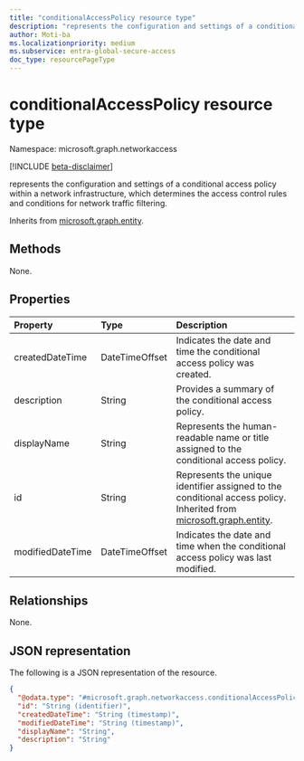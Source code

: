```yaml
---
title: "conditionalAccessPolicy resource type"
description: "represents the configuration and settings of a conditional access policy within a network infrastructure, which determines the access control rules and conditions for network traffic filtering."
author: Moti-ba
ms.localizationpriority: medium
ms.subservice: entra-global-secure-access
doc_type: resourcePageType
---
```


# conditionalAccessPolicy resource type

Namespace: microsoft.graph.networkaccess

[!INCLUDE [beta-disclaimer](../../includes/beta-disclaimer.md)]

represents the configuration and settings of a conditional access policy within a network infrastructure, which determines the access control rules and conditions for network traffic filtering.


Inherits from [microsoft.graph.entity](../resources/entity.md).

## Methods
None.

## Properties
|Property|Type|Description|
|:---|:---|:---|
|createdDateTime|DateTimeOffset|Indicates the date and time the conditional access policy was created.|
|description|String|Provides a summary of the conditional access policy.|
|displayName|String|Represents the human-readable name or title assigned to the conditional access policy.|
|id|String|Represents the unique identifier assigned to the conditional access policy. Inherited from [microsoft.graph.entity](../resources/entity.md).|
|modifiedDateTime|DateTimeOffset|Indicates the date and time when the conditional access policy was last modified.|

## Relationships
None.

## JSON representation
The following is a JSON representation of the resource.
<!-- {
  "blockType": "resource",
  "keyProperty": "id",
  "@odata.type": "microsoft.graph.networkaccess.conditionalAccessPolicy",
  "baseType": "microsoft.graph.entity",
  "openType": false
}
-->
``` json
{
  "@odata.type": "#microsoft.graph.networkaccess.conditionalAccessPolicy",
  "id": "String (identifier)",
  "createdDateTime": "String (timestamp)",
  "modifiedDateTime": "String (timestamp)",
  "displayName": "String",
  "description": "String"
}
```

